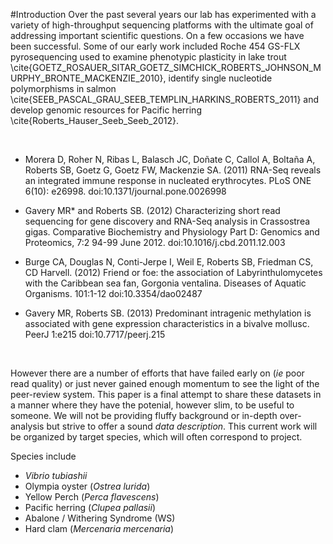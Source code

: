 #Introduction
  Over the past several years our lab has experimented with a variety of high-throughput sequencing platforms with the ultimate goal of addressing important scientific questions. On a few occasions we have been successful. Some of our early work included Roche 454 GS-FLX pyrosequencing used to examine phenotypic plasticity in lake trout \cite{GOETZ_ROSAUER_SITAR_GOETZ_SIMCHICK_ROBERTS_JOHNSON_MURPHY_BRONTE_MACKENZIE_2010}, identify single nucleotide polymorphisms in salmon \cite{SEEB_PASCAL_GRAU_SEEB_TEMPLIN_HARKINS_ROBERTS_2011} and develop genomic resources for Pacific herring \cite{Roberts_Hauser_Seeb_Seeb_2012}.
  
  <br>
  


* Morera D, Roher N, Ribas L, Balasch JC, Doñate C, Callol A, Boltaña A, Roberts SB, Goetz G, Goetz FW, Mackenzie SA. (2011) RNA-Seq reveals an integrated immune response in nucleated erythrocytes. PLoS ONE 6(10): e26998. doi:10.1371/journal.pone.0026998

* Gavery MR* and Roberts SB. (2012) Characterizing short read sequencing for gene discovery and RNA-Seq analysis in Crassostrea gigas. Comparative Biochemistry and Physiology Part D: Genomics and Proteomics, 7:2 94-99 June 2012. doi:10.1016/j.cbd.2011.12.003


*   Burge CA, Douglas N, Conti-Jerpe I, Weil E, Roberts SB, Friedman CS, CD Harvell. (2012) Friend or foe: the association of Labyrinthulomycetes with the Caribbean sea fan, Gorgonia ventalina. Diseases of Aquatic Organisms. 101:1-12 doi:10.3354/dao02487
 
*   Gavery MR, Roberts SB. (2013) Predominant intragenic methylation is associated with gene expression characteristics in a bivalve mollusc. PeerJ 1:e215 doi:10.7717/peerj.215
  
  <br>

  However there are a number of efforts that have failed early on (_ie_ poor read quality) or just never gained enough momentum to see the light of the peer-review system. This paper is a final attempt to share these datasets in a manner where they have the potenial, however slim, to be useful to someone. We will not be providing fluffy background or in-depth over-analysis but strive to offer a sound _data description_. This current work will be organized by target species, which will often correspond to project.
  
  
  Species include  
  - _Vibrio tubiashii_ 
  - Olympia oyster (_Ostrea lurida_)
  - Yellow Perch (_Perca flavescens_)  
  - Pacific herring (_Clupea pallasii_)
  - Abalone / Withering Syndrome (WS)
  - Hard clam (_Mercenaria mercenaria_)
  
  